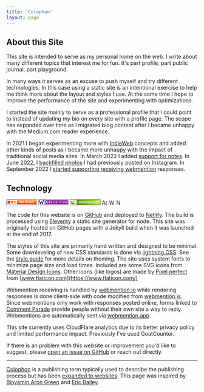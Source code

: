 ```yaml
---
title: 'Colophon'
layout: page
---
```


<style>
    img.badge { height: 15px; width: auto; }
</style>

## About this Site

This site is intended to serve as my personal home on the web. I write about many different topics that interest me for fun. It's part profile, part public journal, part playground.

In many ways it serves as an excuse to push myself and try different technologies.
In this case using a static site is an intentional exercise to help me think more about the layout and styles I use.
At the same time I hope to improve the performance of the site and experimenting with optimizations.

I started the site mainly to serve as a professional profile that I could point to instead of updating my bio on every site with a profile page.
The scope has expanded over time as I migrated blog content after I became unhappy with the Medium.com reader experience.

In 2021 I began experimenting more with [IndieWeb](https://indieweb.org/) concepts and added other kinds of posts as I became more unhappy with the impact of traditional social media sites. In March 2022 I added [support for notes](/posts/2022/03/30/first-note/). In June 2022, I [backfilled photos](/posts/2022/06/10/instagram-photos-import/) I had previously posted on Instagram. In September 2022 I [started supporting receiving webmention](/posts/2022/09/09/displaying-webmentions) responses.

## Technology

<a href="https://indieweb.org/" aria-label="IndieWeb"><svg width="80" height="15" class="badge" xmlns="http://www.w3.org/2000/svg" viewBox="0 0 80 15"><rect x="0" y="0" width="80" height="15" fill="white" stroke-width="2" stroke="#666" /><rect x="3" y="4" width="7" height="2" fill="#FC0D1B" /><rect x="3" y="7" width="7" height="4" fill="#FC0D1B" /><rect x="11" y="4" width="1" height="2" fill="#fc5d20" /><rect x="12" y="6" width="1" height="3" fill="#fc5d20" /><rect x="13" y="9" width="1" height="2" fill="#fc5d20" /><polygon points="13,4 19,4 19,6 18,6 18,9 17,9 17,11 15,11 15,9 14,9 14,6 13,6" fill="#fc5d20" /><polygon points="21,4 25,4 25,5 26,5 26,7 22,7 22,8 26,8 26,10 25,10 25,11 21,11 21,10 20,10 20,8 19,8 19,7 20,7 20,5 21,5" fill="#fdb02a" /><rect x="28" y="2" width="50" height="1" fill="#fda829" /><rect x="28" y="3" width="50" height="1" fill="#fd9c27" /><rect x="28" y="4" width="50" height="1" fill="#fd9025" /><rect x="28" y="5" width="50" height="1" fill="#fd8124" /><rect x="28" y="6" width="50" height="1" fill="#fd7222" /><rect x="28" y="7" width="50" height="1" fill="#fd6420" /><rect x="28" y="8" width="50" height="1" fill="#fc561f" /><rect x="28" y="9" width="50" height="1" fill="#fc481e" /><rect x="28" y="10" width="50" height="1" fill="#fc371d" /><rect x="28" y="11" width="50" height="1" fill="#fc291c" /><rect x="28" y="12" width="50" height="1" fill="#fc1c1c" /><path d="m33,5 h1 v5 h-1 z" fill="#fff" /><path d="m36,5 h1 v1 h1 v1 h1 v1 h1 v-3 h1 v5 h-1 v-1 h-1 v-1 h-1 v-1 h-1 v3 h-1 z" fill="#fff" /><path d="m43,5 h3 v1 h-2 v3 h2 v1 h-3 z" fill="#fff" /><path d="m46,6 h1 v3 h-1 z" fill="#fff" /><path d="m49,5 h1 v5 h-1 z" fill="#fff" /><path d="m52,5 h3 v1 h-2 v1 h2 v1 h-2 v1 h2 v1 h-3 z" fill="#fff" /><path d="m57,5 h1 v4 h1 v-3 h1 v3 h1 v-4 h1 v4 h-1 v1 h-1 v-1 h-1 v1 h-1 v-1 h-1 z" fill="#fff" /><path d="m64,5 h3 v1 h-2 v1 h2 v1 h-2 v1 h2 v1 h-3 z" fill="#fff" /><path d="m69,5 h3 v1 h-2 v1 h2 v1 h-2 v1 h2 v1 h-3 z" fill="#fff" /><rect x="72" y="6" width="1" height="1" fill="#fff" /><rect x="72" y="8" width="1" height="1" fill="#fff" /></svg></a>
<a href="https://indieweb.org/Webmention" aria-label="Webmention"><svg width="80" height="15" version="1.1" viewBox="0 0 80 15" xmlns="http://www.w3.org/2000/svg"><rect width="80" height="15" fill="#666" /><rect x="18" y="1" width="61" height="13" fill="#fff" /><rect x="1" y="1" width="16" height="13" fill="#fff" /><path d="m13 1v1h-1v1h-1v1h1 1v1h-1v2h-1v2h-1v-3h-1v-2h-1v2h-1v3h-1v-2h-1v-3h-1v-2h-1-1v2h1v3h1v3h1v3h1 1v-3h1v-2h1v2h1v3h1 1v-3h1v-3h1v-3h1 1v-1h-1v-1h-1v-1h-1z" fill="#610371" /><rect x="19" y="2" width="59" height="11" fill="#850e9a" /><path d="m33 5v5h3v-1h-2v-1h2v-1h-2v-1h2v-1h-3zm3 1v1h1v-1h-1zm0 2v1h1v-1h-1z" fill="#fff" /><path d="m28 5h3v1h-2v1h2v1h-2v1h2v1h-3z" fill="#fff" /><path d="m21 5h1v4h1v-3h1v3h1v-4h1v4h-1v1h-1v-1h-1v1h-1v-1h-1z" fill="#fff" /><path d="m39 5h1v1h1v1h1v-1h1v-1h1v5h-1v-3h-1v1h-1v-1h-1v3h-1z" fill="#fff" /><path d="m51 5h1v1h1v1h1v1h1v-3h1v5h-1v-1h-1v-1h-1v-1h-1v3h-1z" fill="#fff" /><path d="m58 5h3v1h-1v4h-1v-4h-1" fill="#fff" /><path d="m63 5h1v5h-1z" fill="#fff" /><path d="m67 5v1h2v-1zm2 1v3h1v-3zm0 3h-2v1h2zm-2 0v-3h-1v3z" fill="#fff" /><path d="m71 5h1v1h1v1h1v1h1v-3h1v5h-1v-1h-1v-1h-1v-1h-1v3h-1z" fill="#fff" /><path d="m46 5h3v1h-2v1h2v1h-2v1h2v1h-3z" fill="#fff" /></svg></a>
<a href="http://microformats.org/" title="Microformats"><svg width="80" height="15" xmlns="http://www.w3.org/2000/svg" viewBox="0 0 80 15"><defs><linearGradient id="greendient"><stop offset="0%" stop-color="#5c8e17" /><stop offset="100%" stop-color="#b8eb30" /></linearGradient></defs><rect x="0" y="0" width="80" height="15" fill="white" stroke-width="2" stroke="#666" /><rect x="18" y="1" width="61" height="13" fill="url('#greendient')" /><rect x="17" y="1" width="1" height="13" fill="#666" /><polygon points="4,4 6,4 6,9 7,9 7,10 12,10, 12,12 11,12 11,13 4,13 4,12 3,12 3,5 4,5" fill="#5c8d17" /><polygon points="7,3 9,3 9,6 10,6 10,7 13,7 13,9 8,9 8,8 7,8" fill="#8dc024" /><polygon points="10,2 13,2 13,3 14,3 14,6 11,6 11,5 10,5" fill="#a5d82b" /><path d="m20,5 h1 v1 h1 v1 h1 v-1 h1 v-1 h1 v5 h-1 v-3 h-1 v1 h-1 v-1 h-1 v3 h-1 z" fill="#fff" /><path d="m26,5 h1 v5 h-1 z" fill="#fff" /><path d="m29,5 h2 v1 h1 v1 h-1 v-1 h-2 v3 h2 v-1 h1 v1 h-1 v1 h-2 v-1 h-1 v-3 h1 z" fill="#fff" /><path d="m33,5 h3 v1 h-2 v1 h2 v2 h1 v1 h-1 v-1 h-1 v-1 h-1 v2 h-1 z" fill="#fff" /><rect x="36" y="6" width="1" height="1" fill="#fff" /><path d="m39,5 h2 v1 h1 v1 h-1 v-1 h-2 v3 h2 v-1 h1 v1 h-1 v1 h-2 v-1 h-1 v-3 h1 z" fill="#fff" /><rect x="41" y="7" width="1" height="1" fill="#fff" /><path d="m43,5 h3 v1 h-2 v1 h2 v1 h-2 v2 h-1 z" fill="#fff" /><path d="m48,5 h2 v1 h1 v1 h-1 v-1 h-2 v3 h2 v-1 h1 v1 h-1 v1 h-2 v-1 h-1 v-3 h1 z" fill="#fff" /><rect x="50" y="7" width="1" height="1" fill="#fff" /><path d="m52,5 h3 v1 h-2 v1 h2 v2 h1 v1 h-1 v-1 h-1 v-1 h-1 v2 h-1 z" fill="#fff" /><rect x="55" y="6" width="1" height="1" fill="#fff" /><path d="m57,5 h1 v1 h1 v1 h1 v-1 h1 v-1 h1 v5 h-1 v-3 h-1 v1 h-1 v-1 h-1 v3 h-1 z" fill="#fff" /><path d="m64,5 h2 v1 h1 v4 h-1 v-4 h-2 v4 h-1 v-4 h1 z" fill="#fff" /><rect x="64" y="7" width="2" height="1" fill="#fff" /><path d="m68,5 h3 v1 h-1 v4 h-1 v-4 h-1" fill="#fff" /><path d="m73,5 h3 v1 h-3 v1 h2 v1 h1 v1 h-1 v1 h-3 v-1 h3 v-1 h-2 v-1 h-1 v-1 h1" fill="#fff" /></svg></a>
<a href="/feed.xml"><img src="https://web.badges.world/badges/feeds/atom.png" alt="Atom" class="badge"></a>
<a href="https://archiveready.com/check?url=https://www.ciccarello.me/"><img src="https://archiveready.com/img/archiveready-badge.png" alt="Website Archivability Testing" class="badge"></a>
<a href="https://app.netlify.com/sites/mystifying-brahmagupta-67e639/deploys"><img src="https://api.netlify.com/api/v1/badges/af8cd9bd-b0a4-417f-bfa1-d11e6d8ed0f7/deploy-status" alt="Netlify Status" class="badge"></a>

The code for this website is on [GitHub](https://github.com/aciccarello/ciccarello.me) and deployed to [Netlify](https://www.netlify.com/). The build is processed using [Eleventy](11ty.dev) a static site generator for node. This site was originally hosted on GitHub pages with a Jekyll build when it was launched at the end of 2017.

The styles of this site are primarily hand written and designed to be minimal.
Some downleveling of new CSS standards is done via [lightning CSS](https://lightningcss.dev/).
See the [style guide](/style-guide) for more details on theming.
The site uses system fonts to minimize page size and load times.
Included are some SVG icons from [Material Design Icons](https://material.io/tools/icons/?style=baseline).
Other icons (like logos) are made by [Pixel perfect](https://icon54.com/) from [www.flaticon.com](https://www.flaticon.com/)

Webmention receiving is handled by [webmention.io](https://webmention.io/) while rendering responses is done client-side with code modified from [webmention.js](https://github.com/PlaidWeb/webmention.js). Since webmentions only work with responses posted online, forms linked to [Comment Parade](https://commentpara.de) provide people without their own site a way to reply. Webmentions are automatically sent via [webmention.app](https://webmention.app/).

This site currently uses CloudFlare analytics due to its better privacy policy and limited performance impact. Previously I've used GoatCounter.

If there is an problem with this website or improvement you'd like to suggest, please [open an issue on GitHub](https://github.com/aciccarello/ciccarello.me/issues) or reach out directly.

---

[Colophon](<https://en.wikipedia.org/wiki/Colophon_(publishing)>) is a publishing term typically used to describe the publishing process but has been [expanded to websites](https://indieweb.org/colophon). This page was inspired by [Binyamin Aron Green](https://binyam.in/colophon/) and [Eric Bailey](https://ericwbailey.design/colophon/).
